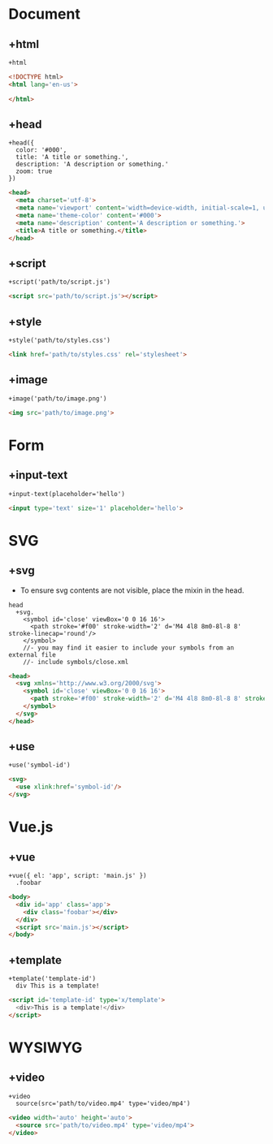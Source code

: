 # Document

## +html
```jade
+html
```

```html
<!DOCTYPE html>
<html lang='en-us'>

</html>
```

## +head
```jade
+head({
  color: '#000',
  title: 'A title or something.',
  description: 'A description or something.'
  zoom: true
})
```

```html
<head>
  <meta charset='utf-8'>
  <meta name='viewport' content='width=device-width, initial-scale=1, user-scalable=0'>
  <meta name='theme-color' content='#000'>
  <meta name='description' content='A description or something.'>
  <title>A title or something.</title>
</head>
```

## +script

```jade
+script('path/to/script.js')
```

```html
<script src='path/to/script.js'></script>
```

## +style

```jade
+style('path/to/styles.css')
```

```html
<link href='path/to/styles.css' rel='stylesheet'>
```

## +image

```jade
+image('path/to/image.png')
```

```html
<img src='path/to/image.png'>
```

# Form
## +input-text

```jade
+input-text(placeholder='hello')
```

```html
<input type='text' size='1' placeholder='hello'>
```

# SVG

## +svg
+ To ensure svg contents are not visible, place the mixin in the head.

```jade
head
  +svg.
    <symbol id='close' viewBox='0 0 16 16'>
      <path stroke='#f00' stroke-width='2' d='M4 4l8 8m0-8l-8 8' stroke-linecap='round'/>
    </symbol>
    //- you may find it easier to include your symbols from an external file
    //- include symbols/close.xml
```

```html
<head>
  <svg xmlns='http://www.w3.org/2000/svg'>
    <symbol id='close' viewBox='0 0 16 16'>
      <path stroke='#f00' stroke-width='2' d='M4 4l8 8m0-8l-8 8' stroke-linecap='round'/>
    </symbol>
  </svg>
</head>
```

## +use

```jade
+use('symbol-id')
```

```html
<svg>
  <use xlink:href='symbol-id'/>
</svg>
```

# Vue.js

## +vue

```jade
+vue({ el: 'app', script: 'main.js' })
  .foobar
```

```html
<body>
  <div id='app' class='app'>
    <div class='foobar'></div>
  </div>
  <script src='main.js'></script>
</body>
```

## +template

```jade
+template('template-id')
  div This is a template!
```

```html
<script id='template-id' type='x/template'>
  <div>This is a template!</div>
</script>
```

# WYSIWYG

## +video

```jade
+video
  source(src='path/to/video.mp4' type='video/mp4')
```

```html
<video width='auto' height='auto'>
  <source src='path/to/video.mp4' type='video/mp4'>
</video>
```
